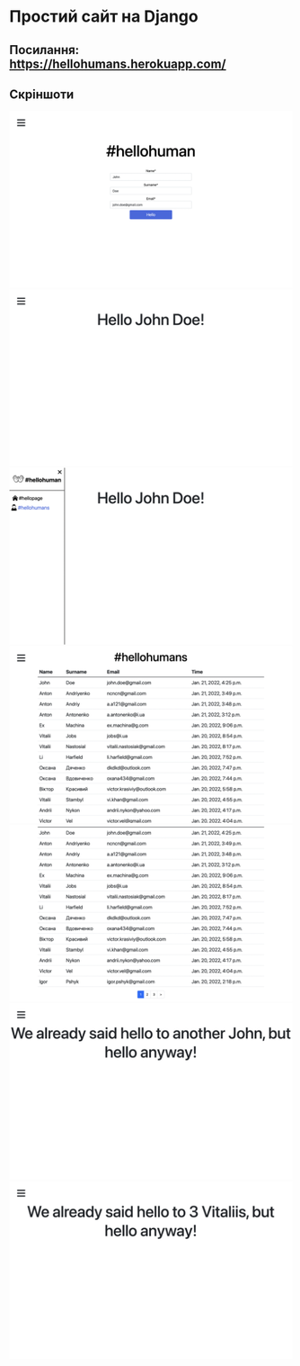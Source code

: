 # Простий сайт на Django

## Посилання: https://hellohumans.herokuapp.com/

## Скріншоти 

![](/images/1.png)
![](/images/2.png)
![](/images/3.png)
![](/images/4.png)
![](/images/5.png)
![](/images/6.png)
![](/images/7.png)
